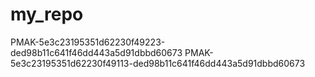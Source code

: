 # my_repo
PMAK-5e3c23195351d62230f49223-ded98b11c641f46dd443a5d91dbbd60673
PMAK-5e3c23195351d62230f49113-ded98b11c641f46dd443a5d91dbbd60673
